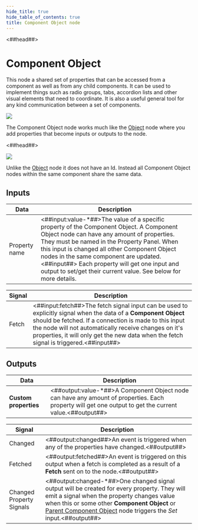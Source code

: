 ```yaml
---
hide_title: true
hide_table_of_contents: true
title: Component Object node
---
```


<##head##>

# Component Object

This node a shared set of properties that can be accessed from a component as well as from any child components. It can be used to implement things such as radio groups, tabs, accordion lists and other visual elements that need to coordinate. It is also a useful general tool for any kind communication between a set of components.

<div className="ndl-image-with-background l">

![](/nodes/component-utilities/component-object/component-object.png)

</div>

The <span className="ndl-node">Component Object</span> node works much like the <span className="ndl-node">[Object](/nodes/data/object/object-node)</span> node where you add properties that become inputs or outputs to the node.

<##head##>

<div className="ndl-image-with-background">

![](/nodes/component-utilities/component-object/component-object-props.png)

</div>

Unlike the <span className="ndl-node">[Object](/nodes/data/object/object-node)</span> node it does not have an <span className="ndl-data">Id</span>. Instead all <span className="ndl-node">Component Object</span> nodes within the same component share the same data.

## Inputs

| Data                                            | Description                                                                                                                                                                                                                                                                                                                                                                                          |
| ----------------------------------------------- | ---------------------------------------------------------------------------------------------------------------------------------------------------------------------------------------------------------------------------------------------------------------------------------------------------------------------------------------------------------------------------------------------------- |
| <span className="ndl-data">Property name</span> | <##input:value-\*##>The value of a specific property of the Component Object. A Component Object node can have any amount of properties. They must be named in the Property Panel. When this input is changed all other Component Object nodes in the same component are updated.<##input##> Each property will get one input and output to set/get their current value. See below for more details. |

| Signal                                    | Description                                                                                                                                                                                                                                                                                                                |
| ----------------------------------------- | -------------------------------------------------------------------------------------------------------------------------------------------------------------------------------------------------------------------------------------------------------------------------------------------------------------------------- |
| <span className="ndl-signal">Fetch</span> | <##input:fetch##>The fetch signal input can be used to explicitly signal when the data of a **Component Object** should be fetched. If a connection is made to this input the node will not automatically receive changes on it's properties, it will only get the new data when the fetch signal is triggered.<##input##> |

## Outputs

| Data                  | Description                                                                                                                                             |
| --------------------- | ------------------------------------------------------------------------------------------------------------------------------------------------------- |
| **Custom properties** | <##output:value-\*##>A Component Object node can have any amount of properties. Each property will get one output to get the current value.<##output##> |

| Signal                                                       | Description                                                                                                                                                                                                                                                                                                           |
| ------------------------------------------------------------ | --------------------------------------------------------------------------------------------------------------------------------------------------------------------------------------------------------------------------------------------------------------------------------------------------------------------- |
| <span className="ndl-signal">Changed</span>                  | <##output:changed##>An event is triggered when any of the properties have changed.<##output##>                                                                                                                                                                                                                        |
| <span className="ndl-signal">Fetched</span>                  | <##output:fetched##>An event is triggered on this output when a fetch is completed as a result of a **Fetch** sent on to the node.<##output##>                                                                                                                                                                        |
| <span className="ndl-signal">Changed Property Signals</span> | <##output:changed-\*##>One changed signal output will be created for every property. They will emit a signal when the property changes value when this or some other **Component Object** or [Parent Component Object](/nodes/component-utilities/parent-component-object) node triggers the _Set_ input.<##output##> |
